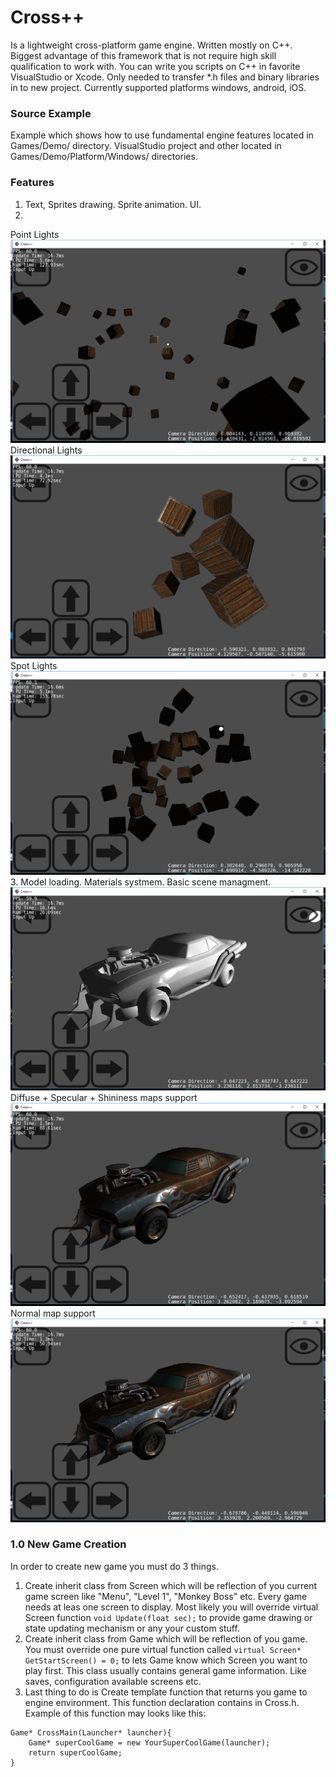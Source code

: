 # Cross++
Is a lightweight cross-platform game engine. Written mostly on C++. Biggest advantage of this framework that is not require high skill qualification to work with. You can write you scripts on C++ in favorite VisualStudio or Xcode. Only needed to transfer *.h files and binary libraries in to new project. Currently supported platforms windows, android, iOS.

### Source Example
Example which shows how to use fundamental engine features located in Games/Demo/ directory. VisualStudio project and other located in Games/Demo/Platform/Windows/ directories.

### Features
1. Text, Sprites drawing. Sprite animation. UI.
2. 
Point Lights ![Alt text](/Release/Screenshot07.png?raw=true "Optional Title")
Directional Lights ![Alt text](/Release/Screenshot06.png?raw=true "Optional Title")
Spot Lights ![Alt text](/Release/Screenshot08.png?raw=true "Optional Title")
3. Model loading. Materials systmem. Basic scene managment. 
![Alt text](/Release/Screenshot01.png?raw=true "Optional Title")
Diffuse + Specular + Shininess maps support
![Alt text](/Release/Screenshot04.png?raw=true "Optional Title")
Normal map support
![Alt text](/Release/Screenshot05.png?raw=true "Optional Title")

### 1.0 New Game Creation
In order to create new game you must do 3 things.

1. Create inherit class from Screen which will be reflection of you current game screen like "Menu", "Level 1", "Monkey Boss" etc. Every game needs at leas one screen to display. Most likely you will override virtual Screen function `void Update(float sec);` to provide game drawing or state updating mechanism or any your custom stuff.
2. Create inherit class from Game which will be reflection of you game. You must override one pure virtual function called `virtual Screen* GetStartScreen() = 0;` to lets Game know which Screen you want to play first. This class usually contains general game information. Like saves, configuration available screens etc.
3. Last thing to do is Create template function that returns you game to engine environment. This function declaration contains in Cross.h. Example of this function may looks like this: 
```
Game* CrossMain(Launcher* launcher){
	Game* superCoolGame = new YourSuperCoolGame(launcher);
	return superCoolGame;
}
```
